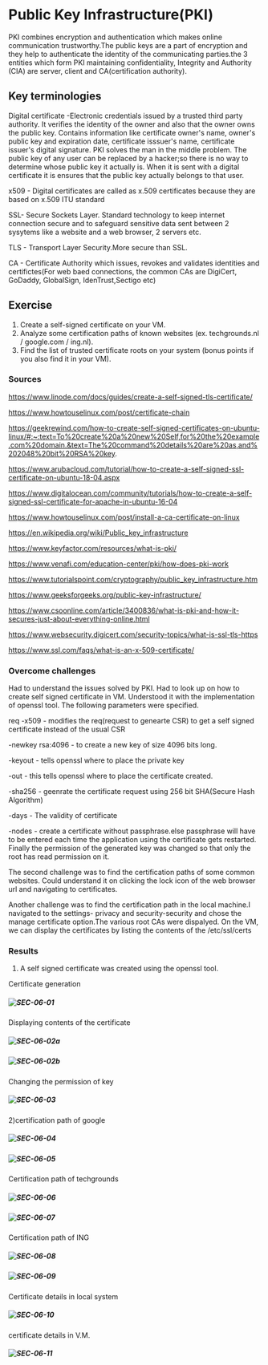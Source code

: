 #  Public Key Infrastructure(PKI)
PKI combines encryption and authentication which makes online communication trustworthy.The public keys are a part of encryption and they help to authenticate the identity of the communicating parties.the 3 entities which form PKI maintaining confidentiality, Integrity and Authority (CIA) are server, client and CA(certification authority).

## Key terminologies

Digital certificate -Electronic credentials issued by a trusted third party authority. It verifies the identity of the owner and also that the owner owns the public key. Contains information like certificate owner's name, owner's public key and expiration date, certificate isssuer's name, certificate issuer's digital signature. PKI solves the man in the middle problem. The public key of any user can be replaced by a hacker;so there is no way to determine whose public key it actually is. When it is sent with a digital certificate it is ensures that the public key actually belongs to that user.

x509 - Digital certificates are called as x.509 certificates because they are based on x.509 ITU standard

SSL- Secure Sockets Layer. Standard technology to keep internet connection secure and to safeguard sensitive data sent between 2 sysytems like a website and a web browser, 2 servers etc.

TLS - Transport Layer Security.More secure than SSL.

CA - Certificate Authority which issues, revokes and validates identities and  certifictes(For web baed connections, the common CAs are DigiCert, GoDaddy, GlobalSign, IdenTrust,Sectigo etc)

## Exercise
1. Create a self-signed certificate on your VM.
2. Analyze some certification paths of known websites (ex. techgrounds.nl / google.com / ing.nl).
3. Find the list of trusted certificate roots on your system (bonus points if you also find it in your VM).
	
### Sources
https://www.linode.com/docs/guides/create-a-self-signed-tls-certificate/

https://www.howtouselinux.com/post/certificate-chain

https://geekrewind.com/how-to-create-self-signed-certificates-on-ubuntu-linux/#:~:text=To%20create%20a%20new%20Self,for%20the%20example.com%20domain.&text=The%20command%20details%20are%20as,and%202048%20bit%20RSA%20key.

https://www.arubacloud.com/tutorial/how-to-create-a-self-signed-ssl-certificate-on-ubuntu-18-04.aspx

https://www.digitalocean.com/community/tutorials/how-to-create-a-self-signed-ssl-certificate-for-apache-in-ubuntu-16-04

https://www.howtouselinux.com/post/install-a-ca-certificate-on-linux

https://en.wikipedia.org/wiki/Public_key_infrastructure

https://www.keyfactor.com/resources/what-is-pki/

https://www.venafi.com/education-center/pki/how-does-pki-work

https://www.tutorialspoint.com/cryptography/public_key_infrastructure.htm

https://www.geeksforgeeks.org/public-key-infrastructure/

https://www.csoonline.com/article/3400836/what-is-pki-and-how-it-secures-just-about-everything-online.html

https://www.websecurity.digicert.com/security-topics/what-is-ssl-tls-https

https://www.ssl.com/faqs/what-is-an-x-509-certificate/


### Overcome challenges
Had to understand the issues solved by PKI. Had to look up on how to create self signed certificate in VM. Understood it with the implementation of openssl tool. The following parameters were specified.

req -x509 - modifies the req(request to genearte CSR) to get a self signed certificate instead of the usual CSR

-newkey rsa:4096 - to create a new key of size 4096 bits long. 

-keyout - tells openssl where to place the private key

-out - this tells openssl where to place the certificate created. 

-sha256 - geenrate the certificate request using 256 bit SHA(Secure Hash Algorithm)

-days - The validity of certificate

-nodes - create a certificate without passphrase.else passphrase will have to be entered each time the application using the certificate gets restarted. 
Finally the permission of the generated key was changed so that only the root has read permission on it.

The second challenge was to find the certification paths of some common websites. Could understand it on clicking the lock icon of the web browser url and navigating to certificates. 

Another challenge was to find the certification path in the local machine.I navigated to the settings- privacy and security-security and chose the manage certificate option.The various root CAs were dispalyed. On the VM, we can display the certificates by listing the contents of the /etc/ssl/certs

### Results
1) A self signed certificate was created using the openssl tool. 

Certificate generation
##### ![SEC-06-01](https://github.com/Techgrounds-Cloud-9/cloud-9-jsm-1985/blob/main/00_includes/Week-03/SEC-06/SEC-06-01-CertificateGenerate.PNG)

Displaying contents of the certificate
##### ![SEC-06-02a](https://github.com/Techgrounds-Cloud-9/cloud-9-jsm-1985/blob/main/00_includes/Week-03/SEC-06/SEC-06-02a-DisplayContentsCertificate.PNG)

##### ![SEC-06-02b](https://github.com/Techgrounds-Cloud-9/cloud-9-jsm-1985/blob/main/00_includes/Week-03/SEC-06/SEC-06-02b.PNG)

Changing the permission of key
##### ![SEC-06-03](https://github.com/Techgrounds-Cloud-9/cloud-9-jsm-1985/blob/main/00_includes/Week-03/SEC-06/SEC-06-03-KeyPermissionChange.PNG)

2)certification path of google
##### ![SEC-06-04](https://github.com/Techgrounds-Cloud-9/cloud-9-jsm-1985/blob/main/00_includes/Week-03/SEC-06/SEC-06-04-CertificationPathGoogle.PNG)

##### ![SEC-06-05](https://github.com/Techgrounds-Cloud-9/cloud-9-jsm-1985/blob/main/00_includes/Week-03/SEC-06/SEC-06-05-CertificateGoogleDetails.PNG)

Certification path of techgrounds
##### ![SEC-06-06](https://github.com/Techgrounds-Cloud-9/cloud-9-jsm-1985/blob/main/00_includes/Week-03/SEC-06/SEC-06-06-CertificateTG.PNG)

##### ![SEC-06-07](https://github.com/Techgrounds-Cloud-9/cloud-9-jsm-1985/blob/main/00_includes/Week-03/SEC-06SEC-06-07-TGCertificateDetails.PNG)

Certification path of ING
##### ![SEC-06-08](https://github.com/Techgrounds-Cloud-9/cloud-9-jsm-1985/blob/main/00_includes/Week-03/SEC-06/SEC-06-08-INGCertificate.PNG)

##### ![SEC-06-09](https://github.com/Techgrounds-Cloud-9/cloud-9-jsm-1985/blob/main/00_includes/Week-03/SEC-06/SEC-06-09-INGCertificateDetails.PNG)

Certificate details in local system
##### ![SEC-06-10](https://github.com/Techgrounds-Cloud-9/cloud-9-jsm-1985/blob/main/00_includes/Week-03/SEC-06/SEC-06-10-RootCertificateInLocalSytem.PNG)

certificate details in V.M.
##### ![SEC-06-11](https://github.com/Techgrounds-Cloud-9/cloud-9-jsm-1985/blob/main/00_includes/Week-03/SEC-06/SEC-06-11-Certs-VM.PNG)
















